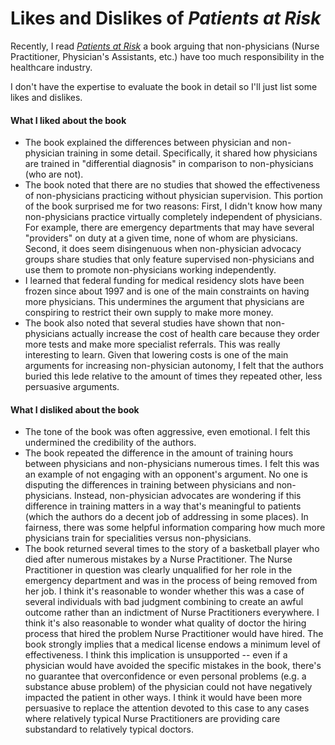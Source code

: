 # Likes and Dislikes of _Patients at Risk_

Recently, I read [_Patients at Risk_](https://www.amazon.com/Patients-Risk-Practitioner-Physician-Healthcare/dp/1627343164/) a book arguing that non-physicians (Nurse Practitioner, Physician's Assistants, etc.) have too much responsibility in the healthcare industry.

I don't have the expertise to evaluate the book in detail so I'll just list some likes and dislikes.

#### What I liked about the book

- The book explained the differences between physician and non-physician training in some detail. Specifically, it shared how physicians are trained in "differential diagnosis" in comparison to non-physicians (who are not).
- The book noted that there are no studies that showed the effectiveness of non-physicians practicing without physician supervision. This portion of the book surprised me for two reasons: First, I didn't know how many non-physicians practice virtually completely independent of physicians. For example, there are emergency departments that may have several "providers" on duty at a given time, none of whom are physicians. Second, it does seem disingenuous when non-physician advocacy groups share studies that only feature supervised non-physicians and use them to promote non-physicians working independently.
- I learned that federal funding for medical residency slots have been frozen since about 1997 and is one of the main constraints on having more physicians. This undermines the argument that physicians are conspiring to restrict their own supply to make more money.
- The book also noted that several studies have shown that non-physicians actually increase the cost of health care because they order more tests and make more specialist referrals. This was really interesting to learn. Given that lowering costs is one of the main arguments for increasing non-physician autonomy, I felt that the authors buried this lede relative to the amount of times they repeated other, less persuasive arguments.

#### What I disliked about the book

- The tone of the book was often aggressive, even emotional. I felt this undermined the credibility of the authors.
- The book repeated the difference in the amount of training hours between physicians and non-physicians numerous times. I felt this was an example of not engaging with an opponent's argument. No one is disputing the differences in training between physicians and non-physicians. Instead, non-physician advocates are wondering if this difference in training matters in a way that's meaningful to patients (which the authors do a decent job of addressing in some places). In fairness, there was some helpful information comparing how much more physicians train for specialities versus non-physicians.
- The book returned several times to the story of a basketball player who died after numerous mistakes by a Nurse Practitioner. The Nurse Practitioner in question was clearly unqualified for her role in the emergency department and was in the process of being removed from her job. I think it's reasonable to wonder whether this was a case of several individuals with bad judgment combining to create an awful outcome rather than an indictment of Nurse Practitioners everywhere. I think it's also reasonable to wonder what quality of doctor the hiring process that hired the problem Nurse Practitioner would have hired. The book strongly implies that a medical license endows a minimum level of effectiveness. I think this implication is unsupported -- even if a physician would have avoided the specific mistakes in the book, there's no guarantee that overconfidence or even personal problems (e.g. a substance abuse problem) of the physician could not have negatively impacted the patient in other ways. I think it would have been more persuasive to replace the attention devoted to this case to any cases where relatively typical Nurse Practitioners are providing care substandard to relatively typical doctors.
